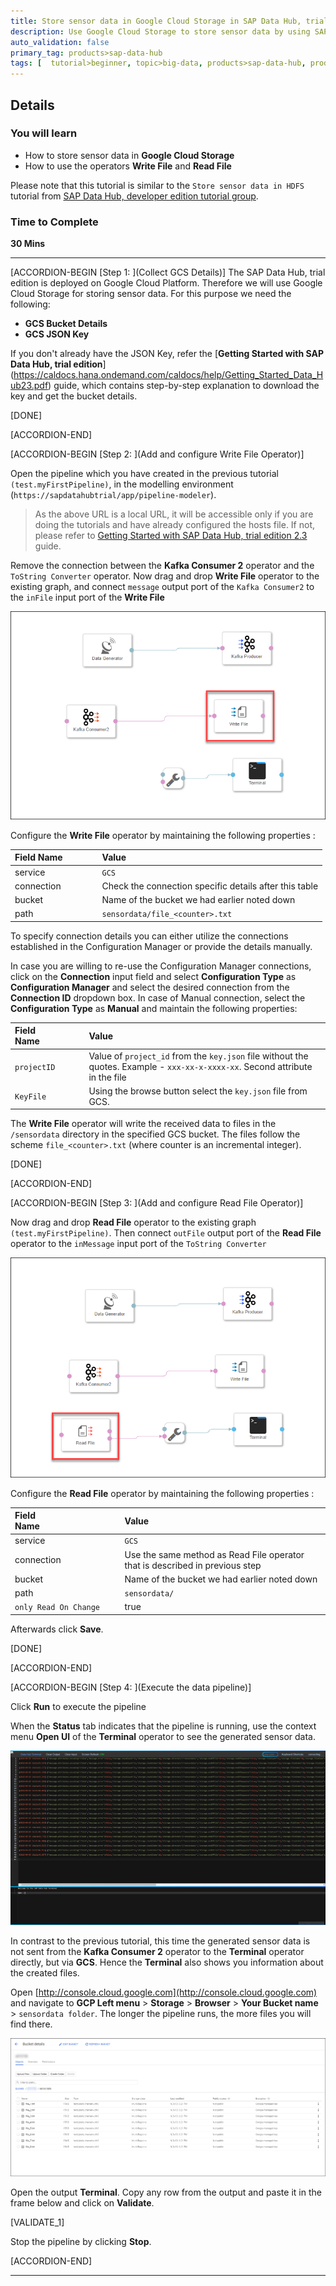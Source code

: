 ```yaml
---
title: Store sensor data in Google Cloud Storage in SAP Data Hub, trial edition 2.3
description: Use Google Cloud Storage to store sensor data by using SAP Data Hub, trial edition 2.3.
auto_validation: false
primary_tag: products>sap-data-hub
tags: [  tutorial>beginner, topic>big-data, products>sap-data-hub, products>sap-vora  ]
---
```


## Details
### You will learn  
- How to store sensor data in **Google Cloud Storage**
- How to use the operators **Write File** and **Read File**

Please note that this tutorial is similar to the `Store sensor data in HDFS` tutorial from [SAP Data Hub, developer edition tutorial group](https://www.sap.com/developer/groups/datahub-pipelines.html).

### Time to Complete
**30 Mins**

---

[ACCORDION-BEGIN [Step 1: ](Collect GCS Details)]
The SAP Data Hub, trial edition is deployed on Google Cloud Platform. Therefore we will use Google Cloud Storage for storing sensor data. For this purpose we need the following:

- **GCS Bucket Details**
- **GCS JSON Key**

If you don't already have the JSON Key, refer the [**Getting Started with SAP Data Hub, trial edition**] (https://caldocs.hana.ondemand.com/caldocs/help/Getting_Started_Data_Hub23.pdf) guide, which contains step-by-step explanation to download the key and get the bucket details.

[DONE]

[ACCORDION-END]

[ACCORDION-BEGIN [Step 2: ](Add and configure Write File Operator)]

Open the pipeline which you have created in the previous tutorial `(test.myFirstPipeline)`, in the modelling environment (`https://sapdatahubtrial/app/pipeline-modeler`).

>As the above URL is a local URL, it will be accessible only if you are doing the tutorials and have already configured the hosts file. If not, please refer to [Getting Started with SAP Data Hub, trial edition 2.3](https://caldocs.hana.ondemand.com/caldocs/help/Getting_Started_Data_Hub23.pdf) guide.

Remove the connection between the **Kafka Consumer 2** operator and the `ToString Converter` operator. Now drag and drop **Write File** operator to the existing graph, and connect `message` output port of the `Kafka Consumer2` to the `inFile` input port of the **Write File**

![picture1](datahub-trial-v2-pipelines-part03-1.png)

Configure the **Write File** operator by maintaining the following properties :

|  Field Name&nbsp;&nbsp;&nbsp;&nbsp;&nbsp;&nbsp;&nbsp;&nbsp;&nbsp;&nbsp;&nbsp;&nbsp;&nbsp;     | Value
|  :------------- | :-------------
| service  | `GCS`
| connection | Check the connection specific details after this table
|  bucket  | Name of the bucket we had earlier noted down
|  path  | `sensordata/file_<counter>.txt`

To specify connection details you can either utilize the connections established in the Configuration Manager or provide the details manually.

In case you are willing to re-use the Configuration Manager connections, click on the **Connection** input field and select **Configuration Type** as **Configuration Manager** and select the desired connection from the **Connection ID** dropdown box. In case of Manual connection, select the **Configuration Type** as **Manual** and maintain the following properties:

|  Field Name&nbsp;&nbsp;&nbsp;&nbsp;&nbsp;&nbsp;&nbsp;&nbsp;&nbsp;&nbsp;&nbsp;&nbsp;&nbsp;     | Value
|  :------------- | :-------------
| `projectID`  | Value of `project_id` from the `key.json` file without the quotes. Example - `xxx-xx-x-xxxx-xx`. Second attribute in the file
| `KeyFile` | Using the browse button select the `key.json` file from GCS.

The **Write File** operator will write the received data to files in the `/sensordata` directory in the specified GCS bucket. The files follow the scheme `file_<counter>.txt` (where counter is an incremental integer).

[DONE]

[ACCORDION-END]


[ACCORDION-BEGIN [Step 3: ](Add and configure Read File Operator)]

Now drag and drop **Read File** operator to the existing graph `(test.myFirstPipeline)`. Then connect `outFile` output port of the **Read File** operator to the `inMessage` input port of the `ToString Converter`

![picture2](datahub-trial-v2-pipelines-part03-2.png)

Configure the **Read File** operator by maintaining the following properties :

|  Field Name&nbsp;&nbsp;&nbsp;&nbsp;&nbsp;&nbsp;&nbsp;&nbsp;&nbsp;&nbsp;&nbsp;&nbsp;&nbsp;&nbsp;&nbsp;&nbsp;&nbsp;&nbsp;&nbsp;&nbsp;&nbsp;&nbsp;&nbsp;&nbsp;&nbsp;&nbsp;&nbsp;     | Value
|  :------------- | :-------------
| service  | `GCS`
| connection | Use the same method as Read File operator that is described in previous step
|  bucket  | Name of the bucket we had earlier noted down
|  path  | `sensordata/`
|  `only Read On Change`  | true

Afterwards click **Save**.

[DONE]

[ACCORDION-END]

[ACCORDION-BEGIN [Step 4: ](Execute the data pipeline)]

Click **Run** to execute the pipeline

When the **Status** tab indicates that the pipeline is running, use the context menu **Open UI** of the **Terminal** operator to see the generated sensor data.

![picture3](datahub-trial-v2-pipelines-part03-3.png)

In contrast to the previous tutorial, this time the generated sensor data is not sent from the **Kafka Consumer 2** operator to the **Terminal** operator directly, but via **GCS**. Hence the **Terminal** also shows you information about the created files.

Open [http://console.cloud.google.com](http://console.cloud.google.com) and navigate to **GCP Left menu** > **Storage** > **Browser** > **Your Bucket name** > `sensordata folder`. The longer the pipeline runs, the more files you will find there.

![picture4](datahub-trial-v2-pipelines-part03-4.png)

Open the output **Terminal**. Copy any row from the output and paste it in the frame below and click on **Validate**.

[VALIDATE_1]

Stop the pipeline by clicking **Stop**.

[ACCORDION-END]

---
